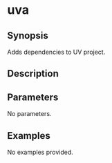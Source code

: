 # uva

## Synopsis

Adds dependencies to UV project.

## Description



## Parameters
No parameters.
## Examples
No examples provided.
